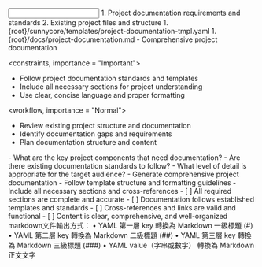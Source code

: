 <input>
  <context>
  1. Project documentation requirements and standards
  2. Existing project files and structure
  </context>
  <templates>
  1. {root}/sunnycore/templates/project-documentation-tmpl.yaml
  </templates>
</input>

<output>
1. {root}/docs/project-documentation.md - Comprehensive project documentation
</output>

<constraints, importance = "Important">
- Follow project documentation standards and templates
- Include all necessary sections for project understanding
- Use clear, concise language and proper formatting
</constraints>

<workflow, importance = "Normal">
  <stage id="1: analyze">
  - Review existing project structure and documentation
  - Identify documentation gaps and requirements
  - Plan documentation structure and content
  
  <questions>
  - What are the key project components that need documentation?
  - Are there existing documentation standards to follow?
  - What level of detail is appropriate for the target audience?
  </questions>
  </stage>

  <stage id="2: create">
  - Generate comprehensive project documentation
  - Follow template structure and formatting guidelines
  - Include all necessary sections and cross-references
  
  <checks>
  - [ ] All required sections are complete and accurate
  - [ ] Documentation follows established templates and standards
  - [ ] Cross-references and links are valid and functional
  - [ ] Content is clear, comprehensive, and well-organized
  </checks>
  </stage>
</workflow>

<example>
markdown文件輸出方式：
	•	YAML 第一層 key 轉換為 Markdown 一級標題 (#)
	•	YAML 第二層 key 轉換為 Markdown 二級標題 (##)
	•	YAML 第三層 key 轉換為 Markdown 三級標題 (###)
	•	YAML value（字串或數字） 轉換為 Markdown 正文文字
</example>

